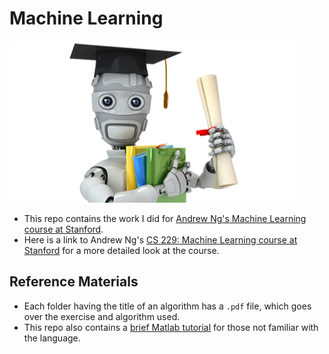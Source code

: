 # Machine Learning

![Machine Learning](machinelearning.png "Machine Learning")

- This repo contains the work I did for [Andrew Ng's Machine Learning course at Stanford](https://www.coursera.org/learn/machine-learning).
- Here is a link to Andrew Ng's [CS 229: Machine Learning course at Stanford](http://cs229.stanford.edu/) for a more detailed look at the course.

## Reference Materials
- Each folder having the title of an algorithm has a `.pdf` file, which goes over the exercise and algorithm used.
- This repo also contains a [brief Matlab tutorial](https://github.com/navdeep-G/Machine-Learning/tree/master/Matlab%20Tutorial) for those not familiar with the language.
